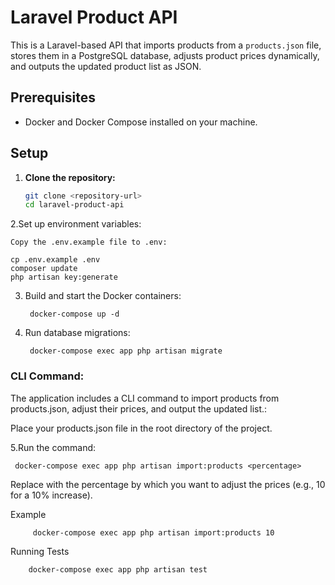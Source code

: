 # Laravel Product API

This is a Laravel-based API that imports products from a `products.json` file, stores them in a PostgreSQL database, adjusts product prices dynamically, and outputs the updated product list as JSON.

## Prerequisites

- Docker and Docker Compose installed on your machine.

## Setup

1. **Clone the repository:**
   ```bash
   git clone <repository-url>
   cd laravel-product-api
   
2.Set up environment variables:

    Copy the .env.example file to .env:
    
    cp .env.example .env
    composer update
    php artisan key:generate

3. Build and start the Docker containers:

        docker-compose up -d
4. Run database migrations:

        docker-compose exec app php artisan migrate
### CLI Command:


The application includes a CLI command to import products from products.json, adjust their prices, and output the updated list.:



 Place your products.json file in the root directory of the project.
 
 5.Run the command:

     docker-compose exec app php artisan import:products <percentage>

Replace <percentage> with the percentage by which you want to adjust the prices (e.g., 10 for a 10% increase).

Example


         docker-compose exec app php artisan import:products 10
         
Running Tests


        docker-compose exec app php artisan test











